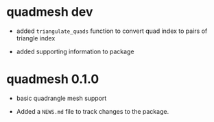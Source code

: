 # quadmesh dev

* added `triangulate_quads` function to convert quad index to pairs of triangle index

* added supporting information to package

# quadmesh 0.1.0

* basic quadrangle mesh support

* Added a `NEWS.md` file to track changes to the package.



